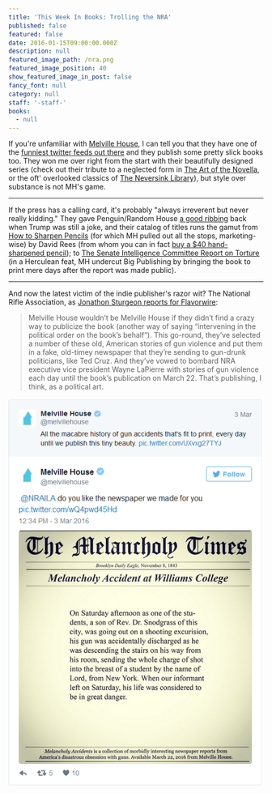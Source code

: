 ```yaml
---
title: 'This Week In Books: Trolling the NRA'
published: false
featured: false
date: 2016-01-15T09:00:00.000Z
description: null
featured_image_path: /nra.png
featured_image_position: 40
show_featured_image_in_post: false
fancy_font: null
category: null
staff: '-staff-'
books:
  - null
---
```



If you're unfamiliar with [Melville House](http://www.mhpbooks.com/), I can tell you that they have one of the [funniest twitter feeds out there](https://twitter.com/melvillehouse) and they publish some pretty slick books too. They won me over right from the start with their beautifully designed series (check out their tribute to a neglected form in [The Art of the Novella](http://www.mhpbooks.com/series/the-art-of-the-novella/), or the oft' overlooked classics of [The Neversink Library](http://www.mhpbooks.com/series/the-neversink-library/)), but style over substance is not MH's game.

---

If the press has a calling card, it's probably "always irreverent but never really kidding." They gave Penguin/Random House [a good ribbing](https://twitter.com/i/moments/656111585090543616) back when Trump was still a joke, and their catalog of titles runs the gamut from [How to Sharpen Pencils](http://www.brooklinebooksmith-shop.com/book/9781612193267) (for which MH pulled out all the stops, marketing-wise) by David Rees (from whom you can in fact [buy a $40 hand-sharpened pencil](http://www.artisanalpencilsharpening.com/)); to [The Senate Intelligence Committee Report on Torture](http://www.brooklinebooksmith-shop.com/book/9781612194851) (in a Herculean feat, MH undercut Big Publishing by bringing the book to print mere days after the report was made public).

---

And now the latest victim of the indie publisher's razor wit? The National Rifle Association, as [Jonathon Sturgeon reports for Flavorwire](http://flavorwire.com/564126/independent-book-publisher-trolls-nra-over-gun-violence?):

> Melville House wouldn’t be Melville House if they didn’t find a crazy way to publicize the book (another way of saying “intervening in the political order on the book’s behalf”). This go-round, they’ve selected a number of these old, American stories of gun violence and put them in a fake, old-timey newspaper that they’re sending to gun-drunk politicians, like Ted Cruz. And they’ve vowed to bombard NRA executive vice president Wayne LaPierre with stories of gun violence each day until the book’s publication on March 22. That’s publishing, I think, as a political art.

![](/uploads/versions/untitled---x----525-797x---.png)